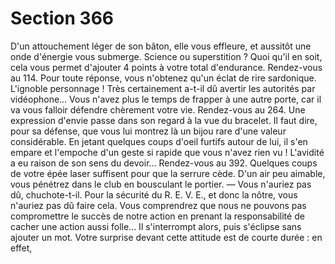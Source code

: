 # Section 366

D'un attouchement léger de son bâton, elle vous effleure, et
aussitôt une onde d'énergie vous submerge. Science ou
superstition ? Quoi qu'il en soit, cela vous permet d'ajouter 4
points à votre total d'endurance. Rendez-vous au 114.
Pour toute réponse, vous n'obtenez qu'un éclat de rire
sardonique. L'ignoble personnage ! Très certainement a-t-il dû
avertir les autorités par vidéophone... Vous n'avez plus le temps
de frapper à une autre porte, car il va vous falloir défendre
chèrement votre vie. Rendez-vous au 264.
Une expression d'envie passe dans son regard à la vue du
bracelet. Il faut dire, pour sa défense, que vous lui montrez là un
bijou rare d'une valeur considérable. En jetant quelques coups
d'oeil furtifs autour de lui, il s'en empare et l'empoche d'un geste
si rapide que vous n'avez rien vu ! L'avidité a eu raison de son
sens du devoir... Rendez-vous au 392.
Quelques coups de votre épée laser suffisent pour que la serrure
cède. D'un air peu aimable, vous pénétrez dans le club en
bousculant le portier. — Vous n'auriez pas dû, chuchote-t-il. Pour
la sécurité du R. E. V. E., et donc la nôtre, vous n'auriez pas dû
faire cela. Vous comprendrez que nous ne pouvons pas
compromettre le succès de notre action en prenant la
responsabilité de cacher une action aussi folle...
Il s'interrompt alors, puis s'éclipse sans ajouter un mot. Votre
surprise devant cette attitude est de courte durée : en effet,